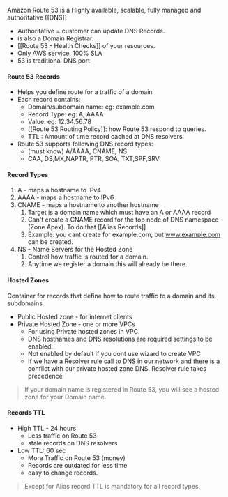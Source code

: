 Amazon Route 53 is a Highly available, scalable, fully managed and authoritative [[DNS]] 
- Authoritative = customer can update DNS Records.
- is also a Domain Registrar. 
- [[Route 53 - Health Checks]] of your resources. 
- Only AWS service: 100% SLA
- 53 is traditional DNS port

#### Route 53 Records
- Helps you define route for a traffic of a domain 
- Each record contains:
	- Domain/subdomain name: eg: example.com
	- Record Type:  eg: A, AAAA
	- Value: eg: 12.34.56.78
	- [[Route 53 Routing Policy]]: how Route 53 respond to queries. 
	- TTL : Amount of time record cached at DNS resolvers.
- Route 53 supports following DNS record types:
	- (must know) A/AAAA, CNAME, NS
	- CAA, DS,MX,NAPTR, PTR, SOA, TXT,SPF,SRV

#### Record Types
1. A - maps a hostname to IPv4
2. AAAA - maps a hostname to IPv6 
3. CNAME - maps a hostname to another hostname 
	1. Target is a domain name which must have an A or AAAA record
	2. Can't create a CNAME record for the top node of DNS namespace (Zone Apex). To do that [[Alias Records]]
	3. Example: you cant create for example.com, but www.example.com can be created.
4. NS - Name Servers for the Hosted Zone
	1. Control how traffic is routed for a domain.
	2. Anytime we register a domain this will already be there. 

#### Hosted Zones
Container for records that define how to route traffic to a domain and its subdomains. 
- Public Hosted zone - for internet clients
- Private Hosted Zone - one or more VPCs
	- For using Private hosted zones in VPC. 
	- DNS hostnames and DNS resolutions are required settings to be enabled.
	- Not enabled by default if you dont use wizard to create VPC
	- If we have a Resolver rule call to DNS in our network and there is a conflict with our private hosted zone DNS. Resolver rule takes precedence
> If your domain name is registered in Route 53, you will see a hosted zone for your Domain name. 

#### Records TTL
- High TTL - 24 hours
	- Less traffic on Route 53 
	- stale records on DNS resolvers
- Low TTL: 60 sec
	- More Traffic on Route 53 (money)
	-  Records are outdated for less time 
	- easy to change records.
> Except for Alias record TTL is mandatory for all record types. 

